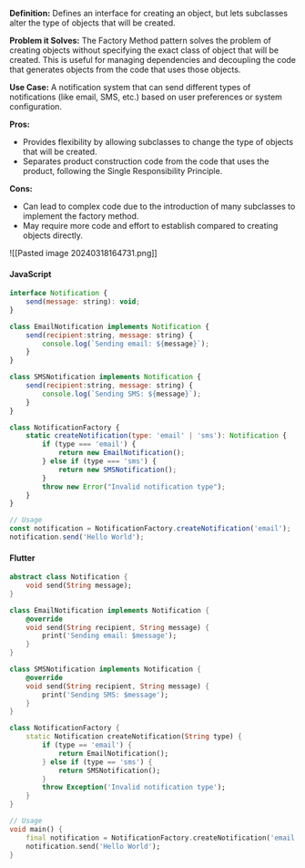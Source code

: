 **Definition:** Defines an interface for creating an object, but lets subclasses alter the type of objects that will be created.

**Problem it Solves:** The Factory Method pattern solves the problem of creating objects without specifying the exact class of object that will be created. This is useful for managing dependencies and decoupling the code that generates objects from the code that uses those objects.

**Use Case:** A notification system that can send different types of notifications (like email, SMS, etc.) based on user preferences or system configuration.

**Pros:**
- Provides flexibility by allowing subclasses to change the type of objects that will be created.
- Separates product construction code from the code that uses the product, following the Single Responsibility Principle.

**Cons:**
- Can lead to complex code due to the introduction of many subclasses to implement the factory method.
- May require more code and effort to establish compared to creating objects directly.

![[Pasted image 20240318164731.png]]

#### JavaScript
```javascript
interface Notification {
    send(message: string): void;
}

class EmailNotification implements Notification {
    send(recipient:string, message: string) {
        console.log(`Sending email: ${message}`);
    }
}

class SMSNotification implements Notification {
    send(recipient:string, message: string) {
        console.log(`Sending SMS: ${message}`);
    }
}

class NotificationFactory {
    static createNotification(type: 'email' | 'sms'): Notification {
        if (type === 'email') {
            return new EmailNotification();
        } else if (type === 'sms') {
            return new SMSNotification();
        }
        throw new Error("Invalid notification type");
    }
}

// Usage
const notification = NotificationFactory.createNotification('email');
notification.send('Hello World');


```

#### Flutter
```dart
abstract class Notification {
    void send(String message);
}

class EmailNotification implements Notification {
    @override
    void send(String recipient, String message) {
        print('Sending email: $message');
    }
}

class SMSNotification implements Notification {
    @override
    void send(String recipient, String message) {
        print('Sending SMS: $message');
    }
}

class NotificationFactory {
    static Notification createNotification(String type) {
        if (type == 'email') {
            return EmailNotification();
        } else if (type == 'sms') {
            return SMSNotification();
        }
        throw Exception('Invalid notification type');
    }
}

// Usage
void main() {
    final notification = NotificationFactory.createNotification('email');
    notification.send('Hello World');
}

```